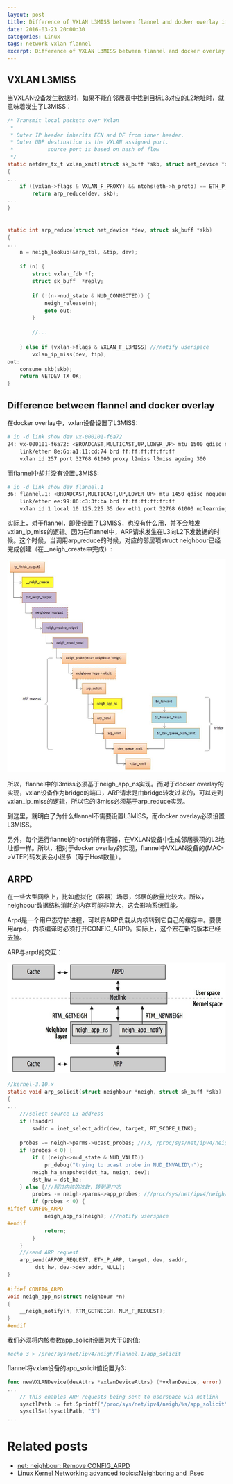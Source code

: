 ```yaml
---
layout: post
title: Difference of VXLAN L3MISS between flannel and docker overlay implementation
date: 2016-03-23 20:00:30
categories: Linux
tags: network vxlan flannel
excerpt: Difference of VXLAN L3MISS between flannel and docker overlay implementation
---
```


## VXLAN L3MISS

当VXLAN设备发生数据时，如果不能在邻居表中找到目标L3对应的L2地址时，就意味着发生了L3MISS：

```c
/* Transmit local packets over Vxlan
 *
 * Outer IP header inherits ECN and DF from inner header.
 * Outer UDP destination is the VXLAN assigned port.
 *           source port is based on hash of flow
 */
static netdev_tx_t vxlan_xmit(struct sk_buff *skb, struct net_device *dev)
{
...
	if ((vxlan->flags & VXLAN_F_PROXY) && ntohs(eth->h_proto) == ETH_P_ARP)
		return arp_reduce(dev, skb);
...
}


static int arp_reduce(struct net_device *dev, struct sk_buff *skb)
{
...
	n = neigh_lookup(&arp_tbl, &tip, dev);

	if (n) {
		struct vxlan_fdb *f;
		struct sk_buff	*reply;

		if (!(n->nud_state & NUD_CONNECTED)) {
			neigh_release(n);
			goto out;
		}

		//...

	} else if (vxlan->flags & VXLAN_F_L3MISS) ///notify userspace
		vxlan_ip_miss(dev, tip);
out:
	consume_skb(skb);
	return NETDEV_TX_OK;
}
```

## Difference between flannel and docker overlay

在docker overlay中，vxlan设备设置了L3MISS:

```sh
# ip -d link show dev vx-000101-f6a72
24: vx-000101-f6a72: <BROADCAST,MULTICAST,UP,LOWER_UP> mtu 1500 qdisc noqueue master ov-000101-f6a72 state UNKNOWN 
    link/ether 8e:6b:a1:11:cd:74 brd ff:ff:ff:ff:ff:ff
    vxlan id 257 port 32768 61000 proxy l2miss l3miss ageing 300
```

而flannel中却并没有设置L3MISS:

```sh
# ip -d link show dev flannel.1
36: flannel.1: <BROADCAST,MULTICAST,UP,LOWER_UP> mtu 1450 qdisc noqueue state UNKNOWN 
    link/ether ee:99:86:c3:3f:ba brd ff:ff:ff:ff:ff:ff
    vxlan id 1 local 10.125.225.35 dev eth1 port 32768 61000 nolearning ageing 300 
```

实际上，对于flannel，即使设置了L3MISS，也没有什么用，并不会触发vxlan_ip_miss的逻辑。因为在flannel中，ARP请求发生在L3向L2下发数据的时候。这个时候，当调用arp_reduce的时候，对应的邻居项struct neighbour已经完成创建（在__neigh_create中完成）:

![](/assets/vxlan_l3miss/vxlan-l3miss-01.jpg)

所以，flannel中的l3miss必须基于neigh_app_ns实现。而对于docker overlay的实现，vxlan设备作为bridge的端口，ARP请求是由bridge转发过来的，可以走到vxlan_ip_miss的逻辑，所以它的l3miss必须基于arp_reduce实现。

到这里，就明白了为什么flannel不需要设置L3MISS，而docker overlay必须设置L3MISS。

另外，每个运行flannel的host的所有容器，在VXLAN设备中生成邻居表项的L2地址都一样。所以，相对于docker overlay的实现，flannel中VXLAN设备的(MAC->VTEP)转发表会小很多（等于Host数量）。

## ARPD

在一些大型网络上，比如虚拟化（容器）场景，邻居的数量比较大。所以，neighbour数据结构消耗的内存可能非常大，这会影响系统性能。

Arpd是一个用户态守护进程，可以将ARP负载从内核转到它自己的缓存中。要使用arpd，内核编译时必须打开CONFIG_ARPD。实际上，这个宏在新的版本已经[去掉](https://lkml.org/lkml/2013/8/29/98)。

ARP与arpd的交互：
 
![](/assets/vxlan_l3miss/vxlan-l3miss-00.jpg)

```c
//kernel-3.10.x
static void arp_solicit(struct neighbour *neigh, struct sk_buff *skb)
{
...
	///select source L3 address
	if (!saddr)
		saddr = inet_select_addr(dev, target, RT_SCOPE_LINK);

	probes -= neigh->parms->ucast_probes; ///3, /proc/sys/net/ipv4/neigh/$NIC/ucast_solicit
	if (probes < 0) {
		if (!(neigh->nud_state & NUD_VALID))
			pr_debug("trying to ucast probe in NUD_INVALID\n");
		neigh_ha_snapshot(dst_ha, neigh, dev);
		dst_hw = dst_ha;
	} else {///超过内核的次数，转到用户态
		probes -= neigh->parms->app_probes; ///proc/sys/net/ipv4/neigh/$NIC/app_solicit
		if (probes < 0) {
#ifdef CONFIG_ARPD
			neigh_app_ns(neigh); ///notify userspace
#endif
			return;
		}
	}
	///send ARP request
	arp_send(ARPOP_REQUEST, ETH_P_ARP, target, dev, saddr,
		 dst_hw, dev->dev_addr, NULL);
}

#ifdef CONFIG_ARPD
void neigh_app_ns(struct neighbour *n)
{
	__neigh_notify(n, RTM_GETNEIGH, NLM_F_REQUEST);
}
#endif
```

我们必须将内核参数app_solicit设置为大于0的值:

```sh
#echo 3 > /proc/sys/net/ipv4/neigh/flannel.1/app_solicit
```

flannel将vxlan设备的app_solicit值设置为3:

```go	
func newVXLANDevice(devAttrs *vxlanDeviceAttrs) (*vxlanDevice, error)
...
	// this enables ARP requests being sent to userspace via netlink
	sysctlPath := fmt.Sprintf("/proc/sys/net/ipv4/neigh/%s/app_solicit", devAttrs.name)
	sysctlSet(sysctlPath, "3")
...
```

# Related posts

* [net: neighbour: Remove CONFIG_ARPD](https://lkml.org/lkml/2013/8/29/98)
* [Linux Kernel Networking­ advanced topics:Neighboring and IPsec](http://www.haifux.org/lectures/180/netLec2.pdf)
